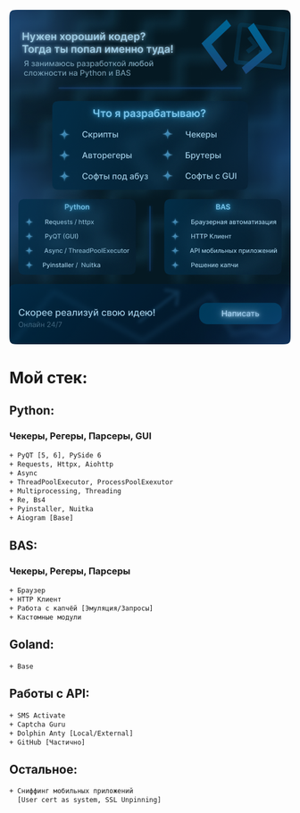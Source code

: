 ![image](https://raw.githubusercontent.com/Underneach/Underneach/main/image.png)



# Мой стек:

## Python:
### Чекеры, Регеры, Парсеры, GUI        
    + PyQT [5, 6], PySide 6
    + Requests, Httpx, Aiohttp
    + Async
    + ThreadPoolExecutor, ProcessPoolExexutor
    + Multiprocessing, Threading
    + Re, Bs4
    + Pyinstaller, Nuitka
    + Aiogram [Base]
 
 
 
 
 
 
 
## BAS:
### Чекеры, Регеры, Парсеры
    + Браузер
    + HTTP Клиент
    + Работа с капчёй [Эмуляция/Запросы]
    + Кастомные модули
 
 
 
 
 
 
 
  
## Goland:
    + Base
     
 
 
 
 
 
 

## Работы с API:
    + SMS Activate
    + Captcha Guru
    + Dolphin Anty [Local/External]
    + GitHub [Частично]
 
 
 
 
 
 
## Остальное:
    + Сниффинг мобильных приложений
      [User cert as system, SSL Unpinning]
    
